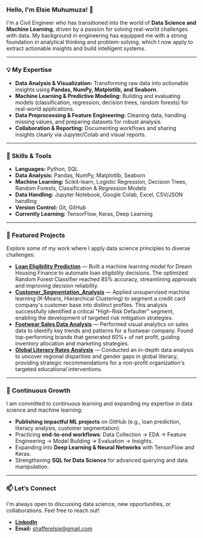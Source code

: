### **Hello, I'm Elsie Muhumuza!** 👋

I'm a Civil Engineer who has transitioned into the world of **Data Science and Machine Learning**, driven by a passion for solving real-world challenges with data. My background in engineering has equipped me with a strong foundation in analytical thinking and problem-solving, which I now apply to extract actionable insights and build intelligent systems.

---

### **💡 My Expertise**
- **Data Analysis & Visualization:** Transforming raw data into actionable insights using **Pandas, NumPy, Matplotlib, and Seaborn**.  
- **Machine Learning & Predictive Modeling:** Building and evaluating models (classification, regression, decision trees, random forests) for real-world applications.  
- **Data Preprocessing & Feature Engineering:** Cleaning data, handling missing values, and preparing datasets for robust analysis.  
- **Collaboration & Reporting:** Documenting workflows and sharing insights clearly via Jupyter/Colab and visual reports.  

---

### **🔧 Skills & Tools**
- **Languages:** Python, SQL  
- **Data Analysis:** Pandas, NumPy, Matplotlib, Seaborn  
- **Machine Learning:** Scikit-learn, Logistic Regression, Decision Trees, Random Forests, Classification & Regression Models  
- **Data Handling:** Jupyter Notebook, Google Colab, Excel, CSV/JSON handling  
- **Version Control:** Git, GitHub  
- **Currently Learning:** TensorFlow, Keras, Deep Learning  

---

### **📂 Featured Projects**

Explore some of my work where I apply data science principles to diverse challenges:

* [**Loan Eligibility Prediction**](https://github.com/Elsie-Muhumuza/Loan-Eligibility-Prediction-Model) — Built a machine learning model for Dream Housing Finance to automate loan eligibility decisions. The optimized Random Forest Classifier reached 85% accuracy, streamlining approvals and improving decision reliability.
* [**Customer_Segmentation_Analysis**](https://github.com/Elsie-Muhumuza/Customer_Segmentation_Analysis.git) — Applied unsupervised machine learning (K-Means, Hierarchical Clustering) to segment a credit card company's customer base into distinct profiles. This analysis successfully identified a critical "High-Risk Defaulter" segment, enabling the development of targeted risk mitigation strategies.
* [**Footwear Sales Data Analysis**](https://github.com/Elsie-Muhumuza/Footwear-Sales-Data-Analysis) — Performed visual analytics on sales data to identify key trends and patterns for a footwear company. Found top-performing brands that generated 60%+ of net profit, guiding inventory allocation and marketing strategies.
* [**Global Literacy Rates Analysis**](https://github.com/Elsie-Muhumuza/Literacy-Rates-Analysis) — Conducted an in-depth data analysis to uncover regional disparities and gender gaps in global literacy, providing strategic recommendations for a non-profit organization's targeted educational interventions.
    

---

### **🎯 Continuous Growth**

I am committed to continuous learning and expanding my expertise in data science and machine learning:

- **Publishing impactful ML projects** on GitHub (e.g., loan prediction, literacy analysis, customer segmentation).  
- Practicing **end-to-end workflows**: Data Collection → EDA → Feature Engineering → Model Building → Evaluation → Insights.  
- Expanding into **Deep Learning & Neural Networks** with TensorFlow and Keras.  
- Strengthening **SQL for Data Science** for advanced querying and data manipulation.  


---

### **📫 Let’s Connect**

I'm always open to discussing data science, new opportunities, or collaborations. Feel free to reach out!

* [**LinkedIn**](https://www.linkedin.com/in/elsie-muhumuza-b6a683169/)
* **Email:** shafferelsie@gmail.com
